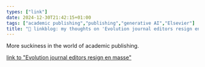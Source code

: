 ```yaml
---
types: ["link"]
date: 2024-12-30T21:42:15+01:00
tags: ["academic publishing","publishing","generative AI","Elsevier"]
title: "🔗 linkblog: my thoughts on 'Evolution journal editors resign en masse'"
---
```

More suckiness in the world of academic publishing.

[link to "Evolution journal editors resign en masse"](https://arstechnica.com/science/2024/12/journal-editors-resign-to-protest-ai-use-high-fees-and-more/)
